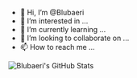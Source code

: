 - 👋 Hi, I’m @Blubaeri
- 👀 I’m interested in ...
- 🌱 I’m currently learning ...
- 💞️ I’m looking to collaborate on ...
- 📫 How to reach me ...

<!---
Blubaeri/Blubaeri is a ✨ special ✨ repository because its `README.md` (this file) appears on your GitHub profile.
You can click the Preview link to take a look at your changes.
--->

<img align="left" alt="Blubaeri's GitHub Stats" src="https://github-readme-stats.Blubaeri.vercel.app/api?username=Blubaeri&show_icons=true&hide_border=true" />
